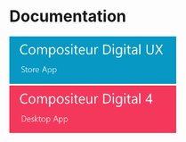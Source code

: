 # Documentation


[<img width="300" src="./UX/en/img/main_doc_ux.jpg"/>](./UX/en/index.md)  [<img width="300" src="./UX/en/img/main_doc_v4.jpg"/>](./UX/en/index.md)
